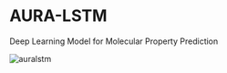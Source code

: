 # AURA-LSTM
Deep Learning Model for Molecular Property Prediction

![auralstm](https://github.com/user-attachments/assets/35a67473-9db3-40bb-aa4d-e00f40dfe043)
